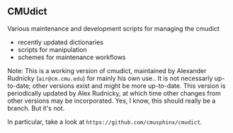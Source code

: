 ## CMUdict
Various maintenance and development scripts for managing the cmudict
* recently updated dictionaries
* scripts for manipulation
* schemes for maintenance workflows

Note: This is a working version of cmudict, maintained by Alexander
Rudnicky (`air@cm.cmu.edu`) for mainly his own use..  It is not
necessarly up-to-date; other versions exist and might be more up-to-date.  This version is periodically updated by Alex Rudnicky, at which
time other changes from other versions may be incorporated. Yes, I
know, this should really be a branch. But it's not. 


In particular, take a look at  `https://github.com/cmusphinx/cmudict`.



